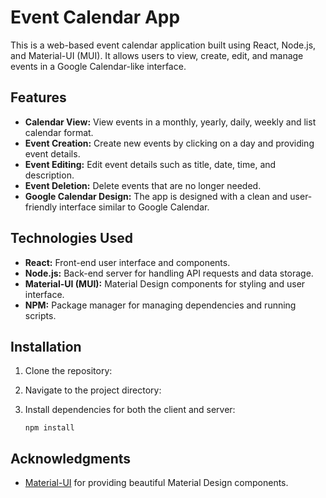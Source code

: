 # Event Calendar App

This is a web-based event calendar application built using React, Node.js, and Material-UI (MUI). It allows users to view, create, edit, and manage events in a Google Calendar-like interface.

## Features

- **Calendar View:** View events in a monthly, yearly, daily, weekly and list calendar format.
- **Event Creation:** Create new events by clicking on a day and providing event details.
- **Event Editing:** Edit event details such as title, date, time, and description.
- **Event Deletion:** Delete events that are no longer needed.
- **Google Calendar Design:** The app is designed with a clean and user-friendly interface similar to Google Calendar.

## Technologies Used

- **React:** Front-end user interface and components.
- **Node.js:** Back-end server for handling API requests and data storage.
- **Material-UI (MUI):** Material Design components for styling and user interface.
- **NPM:** Package manager for managing dependencies and running scripts.

## Installation

1. Clone the repository:

2. Navigate to the project directory:


3. Install dependencies for both the client and server:

    ``npm install
``
## Acknowledgments

- [Material-UI](https://mui.com/) for providing beautiful Material Design components.

